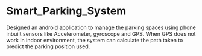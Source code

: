 # Smart_Parking_System
Designed an android application to manage the parking spaces using phone inbuilt sensors like Accelerometer, gyroscope and GPS. When GPS does not work in indoor environment, the system can calculate the path taken to predict the parking position used.
